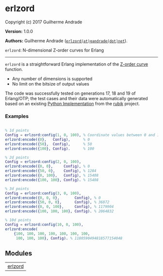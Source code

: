 

# erlzord #

Copyright (c) 2017 Guilherme Andrade

__Version:__ 1.0.0

__Authors:__ Guilherme Andrade ([`erlzord(at)gandrade(dot)net`](mailto:erlzord(at)gandrade(dot)net)).

`erlzord`: N-dimensional Z-order curves for Erlang


---------

`erlzord` is a straightforward Erlang implementation of the [Z-order curve](https://en.wikipedia.org/wiki/Z-order_curve) function.

* Any number of dimensions is supported
* No limit on the bitsize of output values

The code was successfully tested on generations 17, 18 and 19 of Erlang/OTP; the test cases and their data
were automatically generated based on an existing [Python Implementation](https://github.com/LLNL/rubik/blob/master/rubik/zorder.py)
from the [rubik](https://github.com/LLNL/rubik) project.


### <a name="Examples">Examples</a> ###


```erlang

% 1d points
Config = erlzord:config(1, 0, 100), % Coordinate values between 0 and 100
erlzord:encode({0},   Config),      % 0
erlzord:encode({50},  Config),      % 50
erlzord:encode({100}, Config).      % 100

% 2d points
Config = erlzord:config(2, 0, 100),
erlzord:encode({0, 0},     Config), % 0
erlzord:encode({50, 0},    Config), % 1284
erlzord:encode({0, 100},   Config), % 15408
erlzord:encode({100, 100}, Config). % 15408

% 3d points
Config = erlzord:config(3, 0, 100),
erlzord:encode({0, 0, 0},       Config), % 0
erlzord:encode({50, 0, 0},      Config), % 36872
erlzord:encode({0, 0, 100},     Config), % 1179904
erlzord:encode({100, 100, 100}, Config). % 2064832

% 10d points
Config = erlzord:config(10, 0, 100),
erlzord:encode(
    {100, 100, 100, 100, 100, 100, 100, 
     100, 100, 100}, Config). % 1180590494818577154048

```



## Modules ##


<table width="100%" border="0" summary="list of modules">
<tr><td><a href="https://github.com/g-andrade/erlzord/blob/master/doc/erlzord.md" class="module">erlzord</a></td></tr></table>

